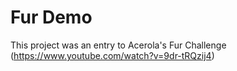 # Fur Demo 
This project was an entry to Acerola's Fur Challenge (https://www.youtube.com/watch?v=9dr-tRQzij4)
